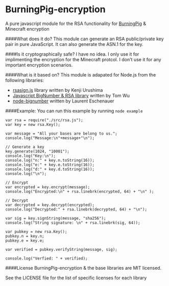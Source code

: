 BurningPig-encryption
=====================

A pure javascript module for the RSA functionality for [BurningPig](https://github.com/JoeDoyle23/BurningPig) &amp; Minecraft encryption

####What does it do?
This module can generate an RSA public/private key pair in pure JavaScript. It can also generate the ASN.1 for the key.

####Is it cryptographically safe?
I have no idea. I only use it for implimenting the encryption for the Minecraft protcol. I don't use it for any important encryption scenarios.

####What is it based on?
This module is adapated for Node.js from the following libraries:

 * [rsasign.js](https://github.com/kjur/jsrsasign) library written by Kenji Urushima 
 * [Javascript BigNumber & RSA library](http://www-cs-students.stanford.edu/~tjw/jsbn/) written by Tom Wu 
 * [node-bignumber](https://github.com/eschnou/node-bignumber) written by Laurent Eschenauer

####Example:
You can run this example by running `node example` 
 
    var rsa = require("./src/rsa.js");
    var key = new rsa.Key();
    
    var message = "All your bases are belong to us.";
    console.log("Message:\n"+message+"\n");
    
    // Generate a key
    key.generate(1024, "10001");
    console.log("Key:\n");
    console.log("n:" + key.n.toString(16));
    console.log("e:" + key.e.toString(16));
    console.log("d:" + key.d.toString(16));
    console.log("\n");
    
    // Encrypt
    var encrypted = key.encrypt(message);
    console.log("Encrypted:\n" + rsa.linebrk(encrypted, 64) + "\n" );
    
    // Decrypt
    var decrypted = key.decrypt(encrypted);
    console.log("Decrypted:" + rsa.linebrk(decrypted, 64) + "\n");
    
    var sig = key.signString(message, "sha256");
    console.log("String signature: \n" + rsa.linebrk(sig, 64));
    
    var pubkey = new rsa.Key();
    pubkey.n = key.n;
    pubkey.e = key.e;
    
    var verified = pubkey.verifyString(message, sig);
    
    console.log("Verfied: " + verified);

####License
BurningPig-encryption & the base libraries are MIT licensed.

See the LICENSE file for the list of specific licenses for each library
